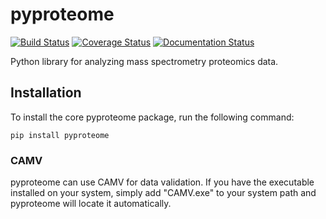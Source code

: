 # pyproteome

[![Build Status](https://img.shields.io/travis/naderm/pyproteome.svg)](https://travis-ci.org/naderm/pyproteome)
[![Coverage Status](https://img.shields.io/coveralls/naderm/pyproteome.svg)](https://coveralls.io/r/naderm/pyproteome?branch=master)
[![Documentation Status](https://readthedocs.org/projects/pyproteome/badge/?version=latest)](https://readthedocs.org/projects/pyproteome/?badge=latest)

Python library for analyzing mass spectrometry proteomics data.

## Installation

To install the core pyproteome package, run the following command:

```
pip install pyproteome
```

### CAMV

pyproteome can use CAMV for data validation. If you have the executable
installed on your system, simply add "CAMV.exe" to your system path and
pyproteome will locate it automatically.
